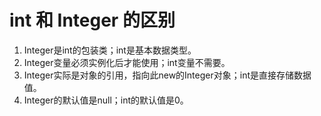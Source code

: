 # int 和 Integer 的区别

1. Integer是int的包装类；int是基本数据类型。
2. Integer变量必须实例化后才能使用；int变量不需要。
3. Integer实际是对象的引用，指向此new的Integer对象；int是直接存储数据值。
4. Integer的默认值是null；int的默认值是0。
